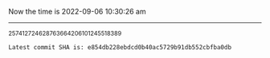 Now the time is 2022-09-06 10:30:26 am

---

<small>257412724628763664206101245518389</small>

```txt
Latest commit SHA is: e854db228ebdcd0b40ac5729b91db552cbfba0db
```

